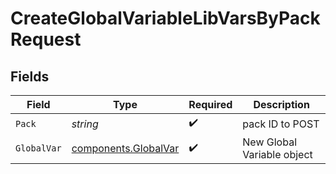 # CreateGlobalVariableLibVarsByPackRequest


## Fields

| Field                                                        | Type                                                         | Required                                                     | Description                                                  |
| ------------------------------------------------------------ | ------------------------------------------------------------ | ------------------------------------------------------------ | ------------------------------------------------------------ |
| `Pack`                                                       | *string*                                                     | :heavy_check_mark:                                           | pack ID to POST                                              |
| `GlobalVar`                                                  | [components.GlobalVar](../../models/components/globalvar.md) | :heavy_check_mark:                                           | New Global Variable object                                   |